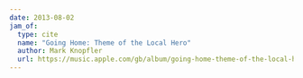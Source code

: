 ```yaml
---
date: 2013-08-02
jam_of:
  type: cite
  name: "Going Home: Theme of the Local Hero"
  author: Mark Knopfler
  url: https://music.apple.com/gb/album/going-home-theme-of-the-local-hero/1552699202?i=1552699751
---
```

